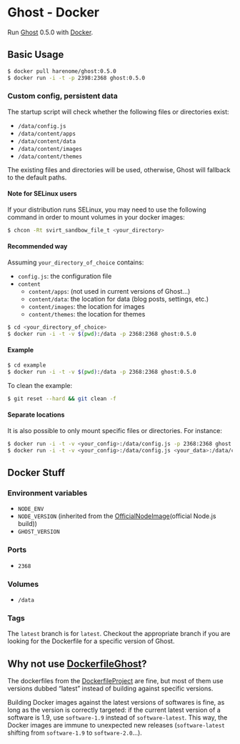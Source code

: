 Ghost - Docker
==============

Run [Ghost][] 0.5.0 with [Docker][].

Basic Usage
-----------

```bash
$ docker pull harenome/ghost:0.5.0
$ docker run -i -t -p 2398:2368 ghost:0.5.0
```

### Custom config, persistent data

The startup script will check whether the following files or directories exist:
- ```/data/config.js```
- ```/data/content/apps```
- ```/data/content/data```
- ```/data/content/images```
- ```/data/content/themes```

The existing files and directories will be used, otherwise, Ghost will fallback
to the default paths.

#### Note for SELinux users

If your distribution runs SELinux, you may need to use the following command in
order to mount volumes in your docker images:

```bash
$ chcon -Rt svirt_sandbow_file_t <your_directory>
```

#### Recommended way

Assuming ```your_directory_of_choice``` contains:
- ```config.js```: the configuration file
- ```content```
    - ```content/apps```: (not used in current versions of Ghost...)
    - ```content/data```: the location for data (blog posts, settings, etc.)
    - ```content/images```: the location for images
    - ```content/themes```: the location for themes

```bash
$ cd <your_directory_of_choice>
$ docker run -i -t -v $(pwd):/data -p 2368:2368 ghost:0.5.0
```

#### Example

```bash
$ cd example
$ docker run -i -t -v $(pwd):/data -p 2368:2368 ghost:0.5.0
```

To clean the example:
```bash
$ git reset --hard && git clean -f
```


#### Separate locations
It is also possible to only mount specific files or directories. For instance:

```bash
$ docker run -i -t -v <your_config>:/data/config.js -p 2368:2368 ghost:0.5.0
$ docker run -i -t -v <your_config>:/data/config.js <your_data>:/data/content/data -p 2368:2368 ghost:0.5.0
```

Docker Stuff
------------
### Environment variables
- ```NODE_ENV```
- ```NODE_VERSION``` (inherited from the [OfficialNodeImage](official Node.js build))
- ```GHOST_VERSION```

### Ports
- ```2368```

### Volumes
- ```/data```

### Tags
The ```latest``` branch is for ```latest```. Checkout the appropriate branch if
you are looking for the Dockerfile for a specific version of Ghost.

Why not use [DockerfileGhost](dockerfile/ghost)?
------------------------------------------------

The dockerfiles from the [DockerfileProject][] are fine, but most of them use
versions dubbed “latest” instead of building against specific versions.

Building Docker images against the latest versions of softwares is fine, as long
as the version is correctly targeted: if the current latest version of a software
is 1.9, use ```software-1.9``` instead of ```software-latest```. This way, the
Docker images are immune to unexpected new releases (```software-latest``` shifting
from ```software-1.9``` to ```software-2.0```...).

[Ghost]: https://ghost.org/
[Docker]: https://www.docker.com/
[OfficialNodeImage]: https://registry.hub.docker.com/_/node/
[DockerfileGhost]: https://dockerfile.github.io/#/ghost
[DockerfileProject]: https://dockerfile.github.io
